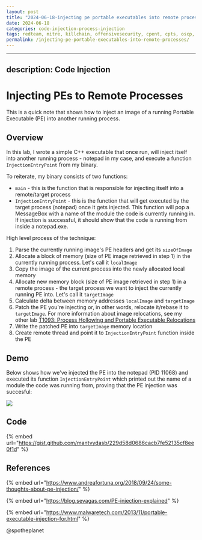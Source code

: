 ```yaml
---
layout: post
title: "2024-06-18-injecting pe portable executables into remote processes"
date: 2024-06-18
categories: code-injection-process-injection
tags: redteam, mitre, killchain, offensivesecurity, cpent, cpts, oscp, exploit
permalink: /injecting-pe-portable-executables-into-remote-processes/
---
```


---
description: Code Injection
---

# Injecting PEs to Remote Processes

This is a quick note that shows how to inject an image of a running Portable Executable \(PE\) into another running process.

## Overview

In this lab, I wrote a simple C++ executable that once run, will inject itself into another running process - notepad in my case, and execute a function `InjectionEntryPoint` from my binary. 

To reiterate, my binary consists of two functions:

* `main` - this is the function that is responsible for injecting itself into a remote/target process
* `InjectionEntryPoint` - this is the function that will get executed by the target process \(notepad\) once it gets injected. This function will pop a MessageBox with a name of the module the code is currently running in. If injection is successful, it should show that the code is running from inside a notepad.exe.

High level process of the technique:

1. Parse the currently running image's PE headers and get its `sizeOfImage`
2. Allocate a block of memory \(size of PE image retrieved in step 1\) in the currently running process. Let's call it `localImage`
3. Copy the image of the current process into the newly allocated local memory
4. Allocate new memory block \(size of PE image retrieved in step 1\) in a remote process - the target process we want to inject the currently running PE into. Let's call it `targetImage`
5. Calculate delta between memory addresses `localImage` and `targetImage`
6. Patch the PE you're injecting or, in other words, relocate it/rebase it to `targetImage`. For more information about image relocations, see my other lab [T1093: Process Hollowing and Portable Executable Relocations](process-hollowing-and-pe-image-relocations.md)
7. Write the patched PE into `targetImage` memory location
8. Create remote thread and point it to `InjectionEntryPoint` function inside the PE

## Demo

Below shows how we've injected the PE into the notepad \(PID 11068\) and executed its function `InjectionEntryPoint` which printed out the name of a module the code was running from, proving that the PE injection was succesful:

![](../../.gitbook/assets/pe-injection.gif)

## Code

{% embed url="https://gist.github.com/mantvydasb/229d58d0686cacb7fe52135cf8ee0f1d" %}

## References

{% embed url="https://www.andreafortuna.org/2018/09/24/some-thoughts-about-pe-injection/" %}

{% embed url="https://blog.sevagas.com/PE-injection-explained" %}

{% embed url="https://www.malwaretech.com/2013/11/portable-executable-injection-for.html" %}

@spotheplanet
